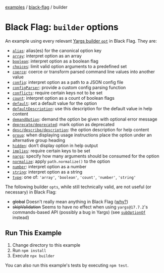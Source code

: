 [examples][1] / [black-flag][2] / builder

# Black Flag: `builder` options

An example using every relevant [Yargs builder `opt`][3] in Black Flag. They
are:

- [`alias`][4]: alias(es) for the canonical option key
- [`array`][5]: interpret option as an array
- [`boolean`][6]: interpret option as a boolean flag
- [`choices`][7]: limit valid option arguments to a predefined set
- [`coerce`][8]: coerce or transform parsed command line values into another
  value
- [`config`][9]: interpret option as a path to a JSON config file
- [`configParser`][10]: provide a custom config parsing function
- [`conflicts`][11]: require certain keys not to be set
- [`count`][12]: interpret option as a count of boolean flags
- [`default`][13]: set a default value for the option
- [`defaultDescription`][13]: use this description for the default value in help
  content
- [`demandOption`][14]: demand the option be given with optional error message
- [`deprecate/deprecated`][15]: mark option as deprecated
- [`desc/describe/description`][16]: the option description for help content
- [`group`][17]: when displaying usage instructions place the option under an
  alternative group heading
- [`hidden`][18]: don’t display option in help output
- [`implies`][19]: require certain keys to be set
- [`nargs`][20]: specify how many arguments should be consumed for the option
- [`normalize`][21]: apply `path.normalize()` to the option
- [`number`][22]: interpret option as a number
- [`string`][23]: interpret option as a string
- [`type`][24]: one of: `'array'`, `'boolean'`, `'count'`, `'number'`,
  `'string'`

The following builder `opts`, while still technically valid, are not useful (or
necessary) in Black Flag:

<!-- lint ignore -->

- ~~global~~ Doesn't really mean anything in Black Flag ([why?][25])
- ~~skipValidation~~ Seems to have no effect when using
  `yargs@17.7.2`'s commands-based API (possibly a bug in Yargs) (see [`subOptionOf`](../../../packages/extensions/README.md#suboptionof) instead)

## Run This Example

1. Change directory to this example
2. Run `npm install`
3. Execute `npx builder`

You can also run this example's tests by executing `npm test`.

[1]: ../../README.md
[2]: ../README.md
[3]: https://yargs.js.org/docs#api-reference-optionskey-opt
[4]: https://yargs.js.org/docs#api-reference-aliaskey-alias
[5]: https://yargs.js.org/docs#array
[6]: https://yargs.js.org/docs#boolean
[7]: https://yargs.js.org/docs#choices
[8]: https://yargs.js.org/docs#coerce
[9]: https://yargs.js.org/docs#config
[10]: https://yargs.js.org/docs#configParser
[11]: https://yargs.js.org/docs#conflicts
[12]: https://yargs.js.org/docs#count
[13]: https://yargs.js.org/docs#default
[14]: https://yargs.js.org/docs#demandOption
[15]: https://yargs.js.org/docs#deprecated
[16]: https://yargs.js.org/docs#description
[17]: https://yargs.js.org/docs#group
[18]: https://yargs.js.org/docs#hidden
[19]: https://yargs.js.org/docs#implies
[20]: https://yargs.js.org/docs#nargs
[21]: https://yargs.js.org/docs#normalize
[22]: https://yargs.js.org/docs#number
[23]: https://yargs.js.org/docs#string
[24]: https://yargs.js.org/docs#type
[25]: ../../../docs/advanced.md
